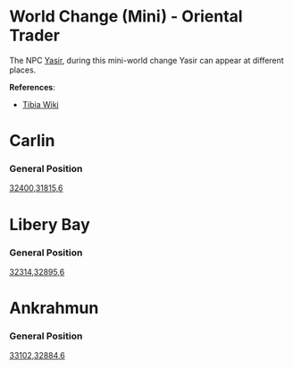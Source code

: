 # World Change (Mini) - Oriental Trader

The NPC [Yasir](https://www.tibiawiki.com.br/wiki/Yasir), during this mini-world change Yasir can appear at different places.

__References__:

- [Tibia Wiki](https://www.tibiawiki.com.br/wiki/Mini_World_Changes#Oriental_Trader)

# Carlin

### General Position 
[32400,31815,6](https://tibiamaps.io/map#32400,31815,6:1)

# Libery Bay

### General Position 
[32314,32895,6](https://tibiamaps.io/map#32314,32895,6:1)

# Ankrahmun

### General Position 
[33102,32884,6](https://tibiamaps.io/map#33768,31051,7:1)
